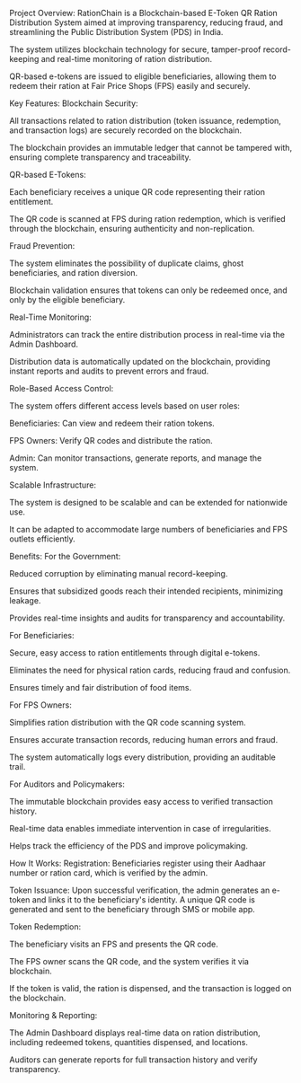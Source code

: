 Project Overview:
RationChain is a Blockchain-based E-Token QR Ration Distribution System aimed at improving transparency, reducing fraud, and streamlining the Public Distribution System (PDS) in India.

The system utilizes blockchain technology for secure, tamper-proof record-keeping and real-time monitoring of ration distribution.

QR-based e-tokens are issued to eligible beneficiaries, allowing them to redeem their ration at Fair Price Shops (FPS) easily and securely.

Key Features:
Blockchain Security:

All transactions related to ration distribution (token issuance, redemption, and transaction logs) are securely recorded on the blockchain.

The blockchain provides an immutable ledger that cannot be tampered with, ensuring complete transparency and traceability.

QR-based E-Tokens:

Each beneficiary receives a unique QR code representing their ration entitlement.

The QR code is scanned at FPS during ration redemption, which is verified through the blockchain, ensuring authenticity and non-replication.

Fraud Prevention:

The system eliminates the possibility of duplicate claims, ghost beneficiaries, and ration diversion.

Blockchain validation ensures that tokens can only be redeemed once, and only by the eligible beneficiary.

Real-Time Monitoring:

Administrators can track the entire distribution process in real-time via the Admin Dashboard.

Distribution data is automatically updated on the blockchain, providing instant reports and audits to prevent errors and fraud.

Role-Based Access Control:

The system offers different access levels based on user roles:

Beneficiaries: Can view and redeem their ration tokens.

FPS Owners: Verify QR codes and distribute the ration.

Admin: Can monitor transactions, generate reports, and manage the system.

Scalable Infrastructure:

The system is designed to be scalable and can be extended for nationwide use.

It can be adapted to accommodate large numbers of beneficiaries and FPS outlets efficiently.

Benefits:
For the Government:

Reduced corruption by eliminating manual record-keeping.

Ensures that subsidized goods reach their intended recipients, minimizing leakage.

Provides real-time insights and audits for transparency and accountability.

For Beneficiaries:

Secure, easy access to ration entitlements through digital e-tokens.

Eliminates the need for physical ration cards, reducing fraud and confusion.

Ensures timely and fair distribution of food items.

For FPS Owners:

Simplifies ration distribution with the QR code scanning system.

Ensures accurate transaction records, reducing human errors and fraud.

The system automatically logs every distribution, providing an auditable trail.

For Auditors and Policymakers:

The immutable blockchain provides easy access to verified transaction history.

Real-time data enables immediate intervention in case of irregularities.

Helps track the efficiency of the PDS and improve policymaking.

How It Works:
Registration:
Beneficiaries register using their Aadhaar number or ration card, which is verified by the admin.

Token Issuance:
Upon successful verification, the admin generates an e-token and links it to the beneficiary's identity. A unique QR code is generated and sent to the beneficiary through SMS or mobile app.

Token Redemption:

The beneficiary visits an FPS and presents the QR code.

The FPS owner scans the QR code, and the system verifies it via blockchain.

If the token is valid, the ration is dispensed, and the transaction is logged on the blockchain.

Monitoring & Reporting:

The Admin Dashboard displays real-time data on ration distribution, including redeemed tokens, quantities dispensed, and locations.

Auditors can generate reports for full transaction history and verify transparency.

